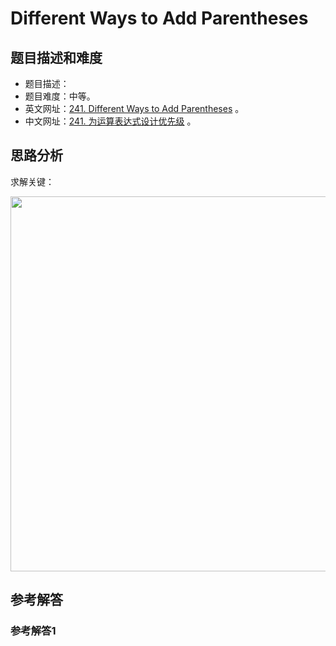 # Different Ways to Add Parentheses

## 题目描述和难度
+ 题目描述：
+ 题目难度：中等。
+ 英文网址：[241. Different Ways to Add Parentheses](https://leetcode.com/problems/different-ways-to-add-parentheses/description/)  。
+ 中文网址：[241. 为运算表达式设计优先级](https://leetcode-cn.com/problems/different-ways-to-add-parentheses/description/)  。
## 思路分析
求解关键：

<img src="https://liweiwei1419.github.io/images/leetcode-solution/" width="600">

## 参考解答
### 参考解答1

```java

```